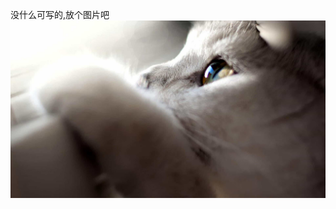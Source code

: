 没什么可写的,放个图片吧
![image](https://github.com/My-Just-For-Fun/My-Just-For-Fun/blob/main/home.jpg)
<!--
**My-Just-For-Fun/My-Just-For-Fun** is a ✨ _special_ ✨ repository because its `README.md` (this file) appears on your GitHub profile.

Here are some ideas to get you started:

- 🔭 I’m currently working on ...
- 🌱 I’m currently learning ...
- 👯 I’m looking to collaborate on ...
- 🤔 I’m looking for help with ...
- 💬 Ask me about ...
- 📫 How to reach me: ...
- 😄 Pronouns: ...
- ⚡ Fun fact: ...
-->
